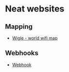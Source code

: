 # Neat websites
## Mapping
- [Wigle - world wifi map](https://wigle.net/)

## Webhooks
- [Webhook](https://webhook.site/)
